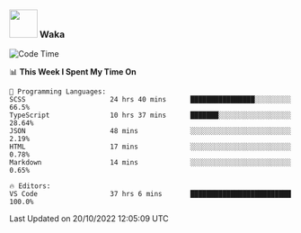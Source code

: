 ### <img src="https://media.giphy.com/media/VgCDAzcKvsR6OM0uWg/giphy.gif" width="50"> Waka

  <!--START_SECTION:waka-->
![Code Time](http://img.shields.io/badge/Code%20Time-972%20hrs%2056%20mins-blue)

📊 **This Week I Spent My Time On** 

```text
💬 Programming Languages: 
SCSS                     24 hrs 40 mins      ████████████████░░░░░░░░░   66.5% 
TypeScript               10 hrs 37 mins      ███████░░░░░░░░░░░░░░░░░░   28.64% 
JSON                     48 mins             ░░░░░░░░░░░░░░░░░░░░░░░░░   2.19% 
HTML                     17 mins             ░░░░░░░░░░░░░░░░░░░░░░░░░   0.78% 
Markdown                 14 mins             ░░░░░░░░░░░░░░░░░░░░░░░░░   0.65%

🔥 Editors: 
VS Code                  37 hrs 6 mins       █████████████████████████   100.0%

```


 Last Updated on 20/10/2022 12:05:09 UTC
<!--END_SECTION:waka-->
